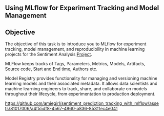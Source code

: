 ## Using MLflow for Experiment Tracking and Model Management
## Objective
The objective of this task is to introduce you to MLflow for experiment tracking, model management, and reproducibility in machine learning projects for the Sentiment
Analysis [Project](https://github.com/amiegirl/sentiment_prediction).

MLFlow keeps tracks of Tags, Parameters, Metrics, Models, Artifacts, Source code, Start and End time, Authors etc.

Model Registry provides functionality for managing and versioning machine learning models and their associated metadata.
It allows data scientists and machine learning engineers to track, share, and collaborate on models throughout their lifecycle, from experimentation to production deployment.

https://github.com/amiegirl/sentiment_prediction_tracking_with_mlflow/assets/81017006/a4f55df8-4567-4860-a836-85311ec4e041

